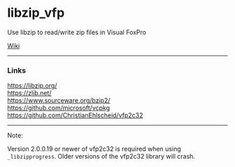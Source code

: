 # libzip_vfp
Use libzip to read/write zip files in Visual FoxPro

[Wiki](https://github.com/calloatti/libzip_vfp/wiki)

***
### Links

https://libzip.org/  
https://zlib.net/  
https://www.sourceware.org/bzip2/  
https://github.com/microsoft/vcpkg  
https://github.com/ChristianEhlscheid/vfp2c32  

***

Note: 

Version 2.0.0.19 or newer of vfp2c32 is required when using `_libzipprogress`. Older versions of the vfp2c32 library will crash.
